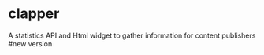 # clapper
A statistics API and Html widget to gather information for content publishers
#new version